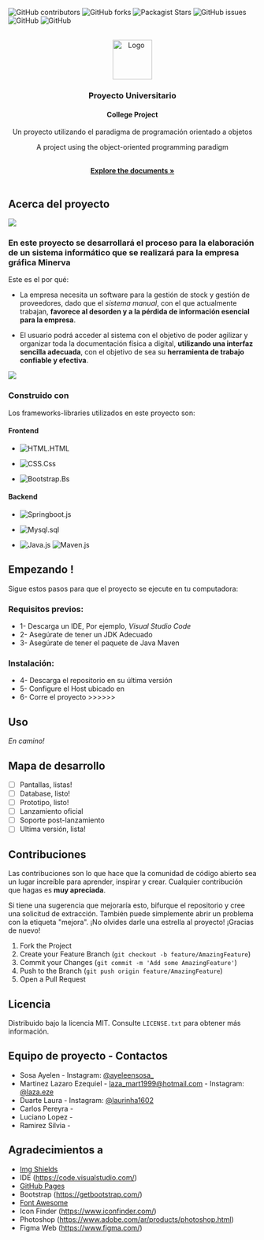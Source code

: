 ![GitHub contributors](https://img.shields.io/github/contributors/lazaroezequielmartinez/POO-2---INTEGRADOR?style=for-the-badge)
![GitHub forks](https://img.shields.io/github/forks/lazaroezequielmartinez/POO-2---INTEGRADOR?style=for-the-badge)
![Packagist Stars](https://img.shields.io/packagist/stars/lazaroezequielmartinez/POO-2---INTEGRADOR?style=for-the-badge)
![GitHub issues](https://img.shields.io/github/issues/lazaroezequielmartinez/POO-2---INTEGRADOR?style=for-the-badge)
![GitHub](https://img.shields.io/github/license/lazaroezequielmartinez/POO-2---INTEGRADOR?color=DF7A00&style=for-the-badge)
![GitHub](https://img.shields.io/badge/LinkedIn-0077B5?style=for-the-badge&logo=linkedin&logoColor=white)

<!-- PROJECT LOGO -->
<br />
<div align="center">
  <a href="https://github.com/lazaroezequielmartinez/POO-2---INTEGRADOR/blob/main/Imagenes/669948_html_code_coding_programming_web_icon.png">
    <img src="https://github.com/lazaroezequielmartinez/POO-2---INTEGRADOR/blob/main/Imagenes/669948_html_code_coding_programming_web_icon.png" alt="Logo" width="80" height="80">
  </a>

  <h3 align="center">Proyecto Universitario</h3>
  <h4 align="center">College Project</h4>

  <p align="center">  
    Un proyecto utilizando el paradigma de programación orientado a objetos
    <p align="center">A project using the object-oriented programming paradigm</p>
    <br />
    <a href="https://github.com/lazaroezequielmartinez/POO-2---INTEGRADOR"><strong>Explore the documents »</strong></a>
    <br />
    <br />
  </p>
</div>

## Acerca del proyecto

<img src= "https://github.com/lazaroezequielmartinez/POO-2---INTEGRADOR/blob/main/Imagenes/Portada.jpg">

### En este proyecto se desarrollará el proceso para la elaboración de un sistema informático que se realizará para la empresa gráfica Minerva

Este es el por qué:

* La empresa necesita un software para la gestión de stock y gestión de proveedores, dado que el *sistema manual*, con el que actualmente trabajan, **favorece al desorden y a la pérdida de información esencial para la empresa**.

* El usuario podrá acceder al sistema con el objetivo de poder agilizar y organizar toda la documentación física a digital, **utilizando una interfaz sencilla adecuada**, con el objetivo de sea su **herramienta de trabajo confiable y efectiva**.

<img src="https://github.com/lazaroezequielmartinez/POO-2---INTEGRADOR/blob/main/Imagenes/Portada1.jpg">

### Construido con

Los frameworks-libraries utilizados en este proyecto son: 

#### Frontend

* ![HTML.HTML]

* ![CSS.Css]

* ![Bootstrap.Bs]

#### Backend

* ![Springboot.js]

* ![Mysql.sql]

* ![Java.js]  ![Maven.js]

## Empezando !

Sigue estos pasos para que el proyecto se ejecute en tu computadora:

### Requisitos previos:

* 1- Descarga un IDE, Por ejemplo, *Visual Studio Code*
* 2- Asegúrate de tener un JDK Adecuado
* 3- Asegúrate de tener el paquete de Java Maven

### Instalación:

* 4- Descarga el repositorio en su última versión
* 5- Configure el Host ubicado en 
* 6- Corre el proyecto >>>>>>  

## Uso

*En camino!*

## Mapa de desarrollo

- [ ] Pantallas, listas! 
- [ ] Database, listo!
- [ ] Prototipo, listo!
- [ ] Lanzamiento oficial
- [ ] Soporte post-lanzamiento
- [ ] Ultima versión, lista!

## Contribuciones

Las contribuciones son lo que hace que la comunidad de código abierto sea un lugar increíble para aprender, inspirar y crear. Cualquier contribución que hagas es **muy apreciada**.

Si tiene una sugerencia que mejoraría esto, bifurque el repositorio y cree una solicitud de extracción. También puede simplemente abrir un problema con la etiqueta "mejora".
¡No olvides darle una estrella al proyecto! ¡Gracias de nuevo!

1. Fork the Project
2. Create your Feature Branch (`git checkout -b feature/AmazingFeature`)
3. Commit your Changes (`git commit -m 'Add some AmazingFeature'`)
4. Push to the Branch (`git push origin feature/AmazingFeature`)
5. Open a Pull Request

## Licencia

Distribuido bajo la licencia MIT. Consulte `LICENSE.txt` para obtener más información.

## Equipo de proyecto - Contactos

- Sosa Ayelen - Instagram: [@ayeleensosa_]()
- Martinez Lazaro Ezequiel - laza_mart1999@hotmail.com - Instagram: [@laza.eze]()
- Duarte Laura - Instagram: [@laurinha1602]()
- Carlos Pereyra - 
- Luciano Lopez -
- Ramirez Silvia -

## Agradecimientos a 

* [Img Shields](https://shields.io)
* IDE (https://code.visualstudio.com/)
* [GitHub Pages](https://pages.github.com)
* Bootstrap (https://getbootstrap.com/)
* [Font Awesome](https://fontawesome.com)
* Icon Finder (https://www.iconfinder.com/)
* Photoshop (https://www.adobe.com/ar/products/photoshop.html)
* Figma Web (https://www.figma.com/)


[Springboot.js]: https://img.shields.io/badge/Springboot-green?style=for-the-badge&logo=Spring

[HTML.html]: https://img.shields.io/badge/HTML-orange?style=for-the-badge&logo=html5

[CSS.Css]:https://img.shields.io/badge/CSS-blue?style=for-the-badge&logo=css3

[Bootstrap.Bs]:https://img.shields.io/badge/bootstrap-4D026A?style=for-the-badge&logo=bootstrap

[Mysql.sql]:https://img.shields.io/badge/MySql-BF8800?style=for-the-badge&logo=mysql

[java.js]:https://img.shields.io/badge/JAVA-BF8800?style=for-the-badge&logo=java

[Maven.js]:https://img.shields.io/badge/Maven-FE2358?style=for-the-badge&logo=apachemaven
